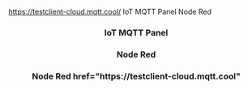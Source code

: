 https://testclient-cloud.mqtt.cool/
IoT MQTT Panel
Node Red
<h3 font-size="20" align="center">IoT MQTT Panel</h3>
<h3 font-size="20" align="center">Node Red</h3>
<h3 font-size="20" align="center">Node Red
<a>href="https://testclient-cloud.mqtt.cool"</a>
</h3>
